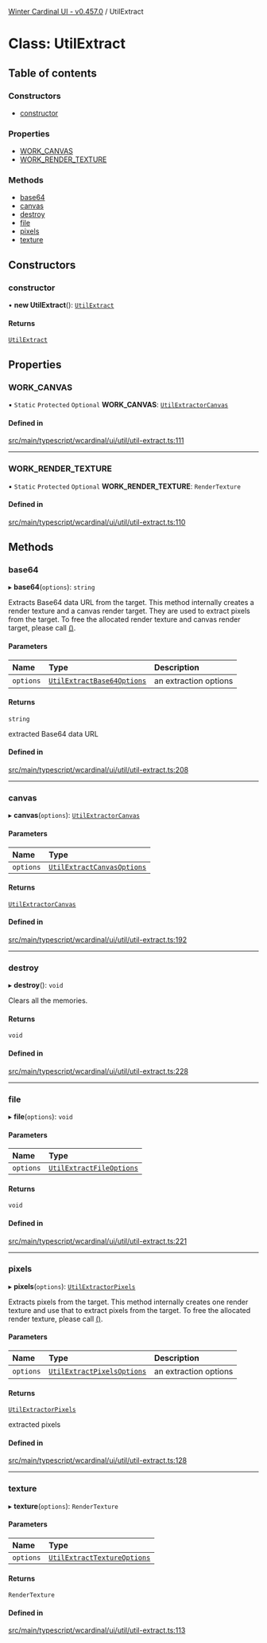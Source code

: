 [Winter Cardinal UI - v0.457.0](../index.md) / UtilExtract

# Class: UtilExtract

## Table of contents

### Constructors

- [constructor](UtilExtract.md#constructor)

### Properties

- [WORK\_CANVAS](UtilExtract.md#work_canvas)
- [WORK\_RENDER\_TEXTURE](UtilExtract.md#work_render_texture)

### Methods

- [base64](UtilExtract.md#base64)
- [canvas](UtilExtract.md#canvas)
- [destroy](UtilExtract.md#destroy)
- [file](UtilExtract.md#file)
- [pixels](UtilExtract.md#pixels)
- [texture](UtilExtract.md#texture)

## Constructors

### constructor

• **new UtilExtract**(): [`UtilExtract`](UtilExtract.md)

#### Returns

[`UtilExtract`](UtilExtract.md)

## Properties

### WORK\_CANVAS

▪ `Static` `Protected` `Optional` **WORK\_CANVAS**: [`UtilExtractorCanvas`](UtilExtractorCanvas.md)

#### Defined in

[src/main/typescript/wcardinal/ui/util/util-extract.ts:111](https://github.com/winter-cardinal/winter-cardinal-ui/blob/v0.457.0/src/main/typescript/wcardinal/ui/util/util-extract.ts#L111)

___

### WORK\_RENDER\_TEXTURE

▪ `Static` `Protected` `Optional` **WORK\_RENDER\_TEXTURE**: `RenderTexture`

#### Defined in

[src/main/typescript/wcardinal/ui/util/util-extract.ts:110](https://github.com/winter-cardinal/winter-cardinal-ui/blob/v0.457.0/src/main/typescript/wcardinal/ui/util/util-extract.ts#L110)

## Methods

### base64

▸ **base64**(`options`): `string`

Extracts Base64 data URL from the target.
This method internally creates a render texture and a canvas render target.
They are used to extract pixels from the target.
To free the allocated render texture and canvas render target, please call [()](UtilExtract.md#destroy).

#### Parameters

| Name | Type | Description |
| :------ | :------ | :------ |
| `options` | [`UtilExtractBase64Options`](../interfaces/UtilExtractBase64Options.md) | an extraction options |

#### Returns

`string`

extracted Base64 data URL

#### Defined in

[src/main/typescript/wcardinal/ui/util/util-extract.ts:208](https://github.com/winter-cardinal/winter-cardinal-ui/blob/v0.457.0/src/main/typescript/wcardinal/ui/util/util-extract.ts#L208)

___

### canvas

▸ **canvas**(`options`): [`UtilExtractorCanvas`](UtilExtractorCanvas.md)

#### Parameters

| Name | Type |
| :------ | :------ |
| `options` | [`UtilExtractCanvasOptions`](../interfaces/UtilExtractCanvasOptions.md) |

#### Returns

[`UtilExtractorCanvas`](UtilExtractorCanvas.md)

#### Defined in

[src/main/typescript/wcardinal/ui/util/util-extract.ts:192](https://github.com/winter-cardinal/winter-cardinal-ui/blob/v0.457.0/src/main/typescript/wcardinal/ui/util/util-extract.ts#L192)

___

### destroy

▸ **destroy**(): `void`

Clears all the memories.

#### Returns

`void`

#### Defined in

[src/main/typescript/wcardinal/ui/util/util-extract.ts:228](https://github.com/winter-cardinal/winter-cardinal-ui/blob/v0.457.0/src/main/typescript/wcardinal/ui/util/util-extract.ts#L228)

___

### file

▸ **file**(`options`): `void`

#### Parameters

| Name | Type |
| :------ | :------ |
| `options` | [`UtilExtractFileOptions`](../interfaces/UtilExtractFileOptions.md) |

#### Returns

`void`

#### Defined in

[src/main/typescript/wcardinal/ui/util/util-extract.ts:221](https://github.com/winter-cardinal/winter-cardinal-ui/blob/v0.457.0/src/main/typescript/wcardinal/ui/util/util-extract.ts#L221)

___

### pixels

▸ **pixels**(`options`): [`UtilExtractorPixels`](../interfaces/UtilExtractorPixels.md)

Extracts pixels from the target.
This method internally creates one render texture and use that to extract pixels from the target.
To free the allocated render texture, please call [()](UtilExtract.md#destroy).

#### Parameters

| Name | Type | Description |
| :------ | :------ | :------ |
| `options` | [`UtilExtractPixelsOptions`](../interfaces/UtilExtractPixelsOptions.md) | an extraction options |

#### Returns

[`UtilExtractorPixels`](../interfaces/UtilExtractorPixels.md)

extracted pixels

#### Defined in

[src/main/typescript/wcardinal/ui/util/util-extract.ts:128](https://github.com/winter-cardinal/winter-cardinal-ui/blob/v0.457.0/src/main/typescript/wcardinal/ui/util/util-extract.ts#L128)

___

### texture

▸ **texture**(`options`): `RenderTexture`

#### Parameters

| Name | Type |
| :------ | :------ |
| `options` | [`UtilExtractTextureOptions`](../interfaces/UtilExtractTextureOptions.md) |

#### Returns

`RenderTexture`

#### Defined in

[src/main/typescript/wcardinal/ui/util/util-extract.ts:113](https://github.com/winter-cardinal/winter-cardinal-ui/blob/v0.457.0/src/main/typescript/wcardinal/ui/util/util-extract.ts#L113)
